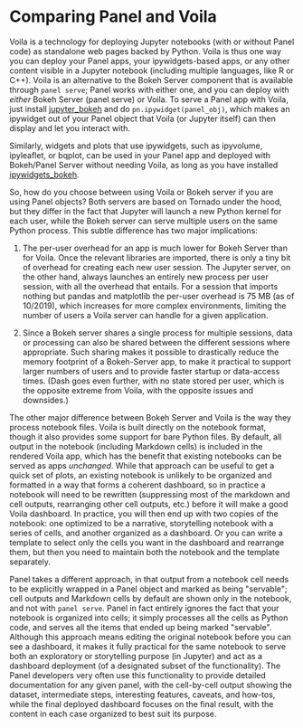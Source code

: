 # Comparing Panel and Voila

Voila is a technology for deploying Jupyter notebooks (with or without Panel code) as standalone web pages backed by Python. Voila is thus one way you can deploy your Panel apps, your ipywidgets-based apps, or any other content visible in a Jupyter notebook (including multiple languages, like R or C++). Voila is an alternative to the Bokeh Server component that is available through ``panel serve``; Panel works with either one, and you can deploy with *either* Bokeh Server (panel serve) or Voila. To serve a Panel app with Voila, just install [jupyter_bokeh](https://github.com/bokeh/jupyter_bokeh) and do ``pn.ipywidget(panel_obj)``, which makes an ipywidget out of your Panel object that Voila (or Jupyter itself) can then display and let you interact with.

Similarly, widgets and plots that use ipywidgets, such as ipyvolume, ipyleaflet, or bqplot, can be used in your Panel app and deployed with Bokeh/Panel Server without needing Voila, as long as you have installed [ipywidgets_bokeh](https://github.com/bokeh/ipywidgets_bokeh).

So, how do you choose between using Voila or Bokeh server if you are using Panel objects? Both servers are based on Tornado under the hood, but they differ in the fact that Jupyter will launch a new Python kernel for each user, while the Bokeh server can serve multiple users on the same Python process. This subtle difference has two major implications:

1. The per-user overhead for an app is much lower for Bokeh Server than for Voila. Once the relevant libraries are imported, there is only a tiny bit of overhead for creating each new user session. The Jupyter server, on the other hand, always launches an entirely new process per user session, with all the overhead that entails. For a session that imports nothing but pandas and matplotlib the per-user overhead is 75 MB (as of 10/2019), which increases for more complex environments, limiting the number of users a Voila server can handle for a given application.

2. Since a Bokeh server shares a single process for multiple sessions, data or processing can also be shared between the different sessions where appropriate. Such sharing makes it possible to drastically reduce the memory footprint of a Bokeh-Server app, to make it practical to support larger numbers of users and to provide faster startup or data-access times. (Dash goes even further, with no state stored per user, which is the opposite extreme from Voila, with the opposite issues and downsides.)

The other major difference between Bokeh Server and Voila is the way they process notebook files. Voila is built directly on the notebook format, though it also provides some support for bare Python files. By default, all output in the notebook (including Markdown cells) is included in the rendered Voila app, which has the benefit that existing notebooks can be served as apps *unchanged*. While that approach can be useful to get a quick set of plots, an existing notebook is unlikely to be organized and formatted in a way that forms a coherent dashboard, so in practice a notebook will need to be rewritten (suppressing most of the markdown and cell outputs, rearranging other cell outputs, etc.) before it will make a good Voila dashboard. In practice, you will then end up with two copies of the notebook: one optimized to be a narrative, storytelling notebook with a series of cells, and another organized as a dashboard. Or you can write a template to select only the cells you want in the dashboard and rearrange them, but then you need to maintain both the notebook and the template separately.

Panel takes a different approach, in that output from a notebook cell needs to be explicitly wrapped in a Panel object and marked as being "servable"; cell outputs and Markdown cells by default are shown only in the notebook, and not with ``panel serve``. Panel in fact entirely ignores the fact that your notebook is organized into cells; it simply processes all the cells as Python code, and serves all the items that ended up being marked "servable". Although this approach means editing the original notebook before you can see a dashboard, it makes it fully practical for the same notebook to serve both an exploratory or storytelling purpose (in Jupyter) and act as a dashboard deployment (of a designated subset of the functionality). The Panel developers very often use this functionality to provide detailed documentation for any given panel, with the cell-by-cell output showing the dataset, intermediate steps, interesting features, caveats, and how-tos, while the final deployed dashboard focuses on the final result, with the content in each case organized to best suit its purpose.
